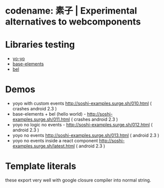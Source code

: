 # codename: 素子 | Experimental alternatives to webcomponents

# Libraries testing
- [yo-yo](https://github.com/maxogden/yo-yo)
- [base-elements](https://github.com/shama/base-element)
- [bel](https://github.com/shama/bel)

# Demos
- yoyo with custom events http://soshi-examples.surge.sh/010.html ( crashes android 2.3 )
- base-elements + bel (hello world) - http://soshi-examples.surge.sh/011.html ( crashes android 2.3 )
- yoyo no logic no events - http://soshi-examples.surge.sh/012.html ( android 2.3 )
- yoyo no events http://soshi-examples.surge.sh/013.html ( android 2.3 )
- yoyo no events inside a react component http://soshi-examples.surge.sh/latest.html ( android 2.3 )
# Template literals
these export very well with google closure compiler into normal string.

